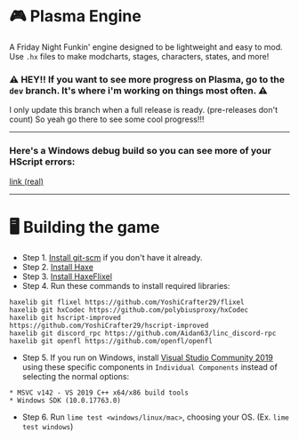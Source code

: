 # 🎮 Plasma Engine
A Friday Night Funkin' engine designed to be lightweight and easy to mod. Use `.hx` files to make modcharts, stages, characters, states, and more!

### ⚠️ HEY!! If you want to see more progress on Plasma, go to the `dev` branch. It's where i'm working on things most often. ⚠️
I only update this branch when a full release is ready. (pre-releases don't count)
So yeah go there to see some cool progress!!!
________________________________________________________________________________________________________________________________

### Here's a **Windows** debug build so you can see more of your HScript errors:

[link (real)](https://drive.google.com/file/d/10mho5g__RmmdnCnU6JnTcA6jPDAXL95e/view?usp=sharing)

________________________________________________________________________________________________________________________________

# 🖥️ Building the game
- Step 1. [Install git-scm](https://git-scm.com/downloads) if you don't have it already.
- Step 2. [Install Haxe](https://haxe.org/download/)
- Step 3. [Install HaxeFlixel](https://haxeflixel.com/documentation/install-haxeflixel/)
- Step 4. Run these commands to install required libraries:
```
haxelib git flixel https://github.com/YoshiCrafter29/flixel
haxelib git hxCodec https://github.com/polybiusproxy/hxCodec
haxelib git hscript-improved https://github.com/YoshiCrafter29/hscript-improved
haxelib git discord_rpc https://github.com/Aidan63/linc_discord-rpc
haxelib git openfl https://github.com/openfl/openfl
```
- Step 5. If you run on Windows, install [Visual Studio Community 2019](https://visualstudio.microsoft.com/thank-you-downloading-visual-studio/?sku=community&rel=16&utm_medium=microsoft&utm_source=docs.microsoft.com&utm_campaign=download+from+relnotes&utm_content=vs2019ga+button) using these specific components in `Individual Components` instead of selecting the normal options:
```
* MSVC v142 - VS 2019 C++ x64/x86 build tools
* Windows SDK (10.0.17763.0)
```
- Step 6. Run `lime test <windows/linux/mac>`, choosing your OS. (Ex. `lime test windows`)
